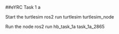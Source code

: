 ##eYRC Task 1 a

Start the turtlesim 
    ros2 run turtlesim turtlesim_node

Run the node
    ros2 run hb_task_1a task_1a_2865


